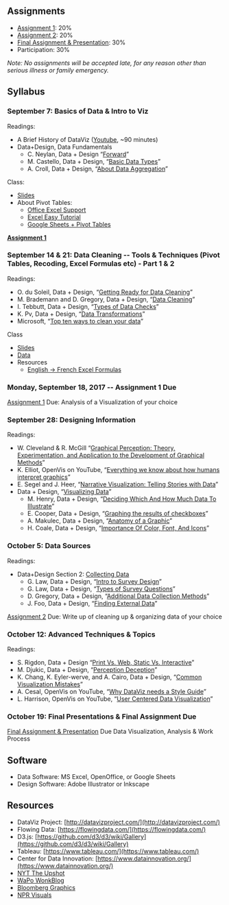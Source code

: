 ## Assignments

- [Assignment 1](/assignments/assignment-1.md): 20%
- [Assignment 2](/assignments/assignment-2.md): 20%
- [Final Assignment & Presentation](/assignments/final.md): 30%
- Participation: 30%

*Note: No assignments will be accepted late, for any reason other than serious illness or family emergency.*

## Syllabus

### September 7: Basics of Data & Intro to Viz

Readings:

- A Brief History of DataViz ([Youtube](https://www.youtube.com/watch?v=N00g9Q9stBo), ~90 minutes)
- Data+Design, Data Fundamentals
  - C. Neylan, Data + Design “[Forward](https://infoactive.co/data-design/foreword01.html)”
  - M. Castello, Data + Design, “[Basic Data Types](https://infoactive.co/data-design/ch01.html)”
  - A. Croll, Data + Design, “[About Data Aggregation](https://infoactive.co/data-design/ch02.html)”

Class:

- [Slides](https://docs.google.com/presentation/d/1gObEOoVUPW8_J2AjXhExOdW93BXBP_pKdzuM4ZhmtnI/edit?usp=sharing)
- About Pivot Tables:
  - [Office Excel Support](https://support.office.com/en-us/article/Create-a-PivotTable-to-analyze-worksheet-data-a9a84538-bfe9-40a9-a8e9-f99134456576)
  - [Excel Easy Tutorial](http://www.excel-easy.com/data-analysis/pivot-tables.html)
  - [Google Sheets + Pivot Tables](https://support.google.com/docs/answer/1272900?co=GENIE.Platform%3DDesktop&hl=en)

**[Assignment 1](/assignments/assignment-1.md)**

### September 14 & 21: Data Cleaning -- Tools & Techniques (Pivot Tables, Recoding, Excel Formulas etc) - Part 1 & 2

Readings:

- O. du Soleil, Data + Design, “[Getting Ready for Data Cleaning](https://infoactive.co/data-design/ch07.html)”
- M. Brademann and D. Gregory,  Data + Design, “[Data Cleaning](https://infoactive.co/data-design/ch08.html)”
- I. Tebbutt, Data + Design, “[Types of Data Checks](https://infoactive.co/data-design/ch09.html)”
- K. Pv, Data + Design, “[Data Transformations](https://infoactive.co/data-design/ch11.html)”
- Microsoft, “[Top ten ways to clean your data](https://support.office.com/en-us/article/Top-ten-ways-to-clean-your-data-2844b620-677c-47a7-ac3e-c2e157d1db19)”

Class

- [Slides](https://docs.google.com/presentation/d/1-xh6y7s-LgCpu1WBBnjLeimPfEvhq_icLvB-XTCfdh0/edit#slide=id.g2532525d77_0_106)
- [Data](https://disbursements.house.gov/archive.shtml)
- Resources
  - [English -> French Excel Formulas](http://www.piuha.fi/excel-function-name-translation/index.php?page=english-french.html)

### Monday, September 18, 2017 -- Assignment 1 Due

[Assignment 1](/assignments/assignment-1.md) Due: Analysis of a Visualization of your choice


### September 28: Designing Information

Readings:

- W. Cleveland & R. McGill “[Graphical Perception: Theory, Experimentation, and Application to the Development of Graphical Methods](http://info.slis.indiana.edu/~katy/S637-S11/cleveland84.pdf)”
- K. Elliot, OpenVis on YouTube, “[Everything we know about how humans interpret graphics](https://www.youtube.com/watch?v=s0J6EDvlN30&feature=youtu.be)”
- E. Segel and J. Heer, “[Narrative Visualization: Telling Stories with Data](http://vis.stanford.edu/files/2010-Narrative-InfoVis.pdf)”
- Data + Design, “[Visualizing Data](https://infoactive.co/data-design/part04.html)”
  - M. Henry, Data + Design, “[Deciding Which And How Much Data To Illustrate](https://infoactive.co/data-design/ch12.html)”
  - E. Cooper, Data + Design, “[Graphing the results of checkboxes](https://infoactive.co/data-design/ch13.html)”
  - A. Makulec, Data + Design, “[Anatomy of a Graphic](https://infoactive.co/data-design/ch14.html)”
  - H. Coale, Data + Design, “[Importance Of Color, Font, And Icons](https://infoactive.co/data-design/ch15.html)”

### October 5: Data Sources

Readings:

- Data+Design Section 2: [Collecting Data]((https://infoactive.co/data-design/part02.html))
  - G. Law, Data + Design, “[Intro to Survey Design](https://infoactive.co/data-design/ch03.html)”
  - G. Law, Data + Design, “[Types of Survey Questions](https://infoactive.co/data-design/ch04.html)”
  - D. Gregory, Data + Design, “[Additional Data Collection Methods](https://infoactive.co/data-design/ch05.html)”
  - J. Foo, Data + Design, “[Finding External Data](https://infoactive.co/data-design/ch06.html)”

[Assignment 2](/assignments/assignment-2.md) Due: Write up of cleaning up & organizing data of your choice

### October 12: Advanced Techniques & Topics

Readings:

- S. Rigdon, Data + Design “[Print Vs. Web, Static Vs. Interactive](https://infoactive.co/data-design/ch16.html)”
- M. Djukic, Data + Design, “[Perception Deception](https://infoactive.co/data-design/ch17.html)”
- K. Chang, K. Eyler-werve, and A. Cairo, Data + Design, “[Common Visualization Mistakes](https://infoactive.co/data-design/ch18.html)”
- A. Cesal, OpenVis on YouTube, “[Why DataViz needs a Style Guide](https://www.youtube.com/watch?v=0rQ0NP8JPHQ)”
- L. Harrison, OpenVis on YouTube, “[User Centered Data Visualization](https://www.youtube.com/watch?v=4TfqhK1gEp4&feature=youtu.be)”

### October 19: Final Presentations & Final Assignment Due

[Final Assignment & Presentation](/assignments/final.md) Due
Data Visualization, Analysis & Work Process

## Software
- Data Software: MS Excel, OpenOffice, or Google Sheets
- Design Software: Adobe Illustrator or Inkscape 

## Resources
- DataViz Project: [http://datavizproject.com/](http://datavizproject.com/)
- Flowing Data: [https://flowingdata.com/](https://flowingdata.com/)
- D3.js: [https://github.com/d3/d3/wiki/Gallery](https://github.com/d3/d3/wiki/Gallery)
- Tableau: [https://www.tableau.com/](https://www.tableau.com/)
- Center for Data Innovation: [https://www.datainnovation.org/](https://www.datainnovation.org/)
- [NYT The Upshot](https://www.nytimes.com/section/upshot?mcubz=3)
- [WaPo WonkBlog](https://www.washingtonpost.com/news/wonk/wp/category/data-visualization/?utm_term=.9ca257565c3d)
- [Bloomberg Graphics](https://www.bloomberg.com/graphics/infographics/)
- [NPR Visuals](http://blog.apps.npr.org/)

